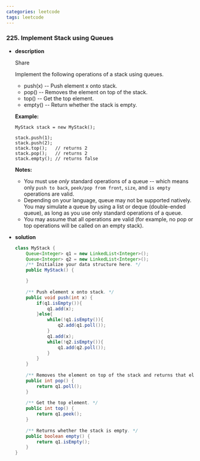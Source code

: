 ```yaml
---
categories: leetcode
tags: leetcode
---
```




### 225. Implement Stack using Queues

* **description**

  Share

  Implement the following operations of a stack using queues.

  - push(x) -- Push element x onto stack.
  - pop() -- Removes the element on top of the stack.
  - top() -- Get the top element.
  - empty() -- Return whether the stack is empty.

  **Example:**

  ```
  MyStack stack = new MyStack();
  
  stack.push(1);
  stack.push(2);  
  stack.top();   // returns 2
  stack.pop();   // returns 2
  stack.empty(); // returns false
  ```

  **Notes:**

  - You must use *only* standard operations of a queue -- which means only `push to back`, `peek/pop from front`, `size`, and `is empty` operations are valid.
  - Depending on your language, queue may not be supported natively. You may simulate a queue by using a list or deque (double-ended queue), as long as you use only standard operations of a queue.
  - You may assume that all operations are valid (for example, no pop or top operations will be called on an empty stack).

* **solution**

  ```java
  class MyStack {
      Queue<Integer> q1 = new LinkedList<Integer>();
      Queue<Integer> q2 = new LinkedList<Integer>();
      /** Initialize your data structure here. */
      public MyStack() {
  
      }
      
      /** Push element x onto stack. */
      public void push(int x) {
          if(q1.isEmpty()){
              q1.add(x);
          }else{
              while(!q1.isEmpty()){
                  q2.add(q1.poll());
              }
              q1.add(x);
              while(!q2.isEmpty()){
                  q1.add(q2.poll());
              }
          }
      }
      
      /** Removes the element on top of the stack and returns that element. */
      public int pop() {
          return q1.poll();
      }
      
      /** Get the top element. */
      public int top() {
          return q1.peek();
      }
      
      /** Returns whether the stack is empty. */
      public boolean empty() {
          return q1.isEmpty();
      }
  }
  
  ```

  